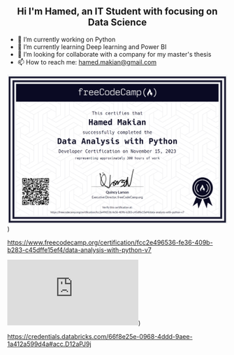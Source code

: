 <h2 align="center"> Hi I'm Hamed, an IT Student with focusing on Data Science </h2>


- 🔭 I’m currently working on Python
- 🌱 I’m currently learning Deep learning and Power BI
- 👯 I’m looking for collaborate with a company for my master's thesis
- 📫 How to reach me: hamed.makian@gmail.com

![Certificate](https://github.com/hamedmakian2018/hamedmakian2018/blob/main/Data_Analysis_With_Python.PNG))

https://www.freecodecamp.org/certification/fcc2e496536-fe36-409b-b283-c45dffe15ef4/data-analysis-with-python-v7

![Certificate](https://github.com/hamedmakian2018/hamedmakian2018/blob/main/certificate.pdf))

https://credentials.databricks.com/66f8e25e-0968-4ddd-9aee-1a412a599d4a#acc.D12aPJ9j
